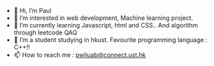 - 👋 Hi, I’m Paul
- 👀 I’m interested in web development, Machine learning project.
- 🌱 I’m currently learning Javascript, html and CSS.. And algorithm through leetcode QAQ
- 💞️ I’m a student studying in hkust. Favourite programming language : C++!!
- 📫 How to reach me : pwliuab@connect.ust.hk

<!---
pwliuab/pwliuab is a ✨ special ✨ repository because its `README.md` (this file) appears on your GitHub profile.
You can click the Preview link to take a look at your changes.
--->
